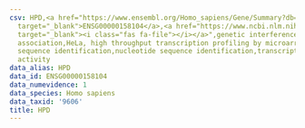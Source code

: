 ```yaml
---
csv: HPD,<a href="https://www.ensembl.org/Homo_sapiens/Gene/Summary?db=core;g=ENSG00000158104"
  target="_blank">ENSG00000158104</a>,<a href="https://www.ncbi.nlm.nih.gov/pubmed/17216044"
  target="_blank"><i class="fas fa-file"></i></a>",genetic interference,functional
  association,HeLa, high throughput transcription profiling by microarray,nucleotide
  sequence identification,nucleotide sequence identification,transcriptional regulation,up-regulates
  activity
data_alias: HPD
data_id: ENSG00000158104
data_numevidence: 1
data_species: Homo sapiens
data_taxid: '9606'
title: HPD
---
```

